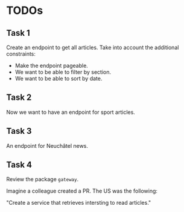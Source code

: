 # TODOs


## Task 1

Create an endpoint to get all articles. Take into account the additional constraints:
 * Make the endpoint pageable.
 * We want to be able to filter by section.
 * We want to be able to sort by date.


## Task 2

Now we want to have an endpoint for sport articles.

## Task 3

An endpoint for Neuchâtel news.

## Task 4

Review the package `gateway`.

Imagine a colleague created a PR. The US was the following:

"Create a service that retrieves intersting to read articles."